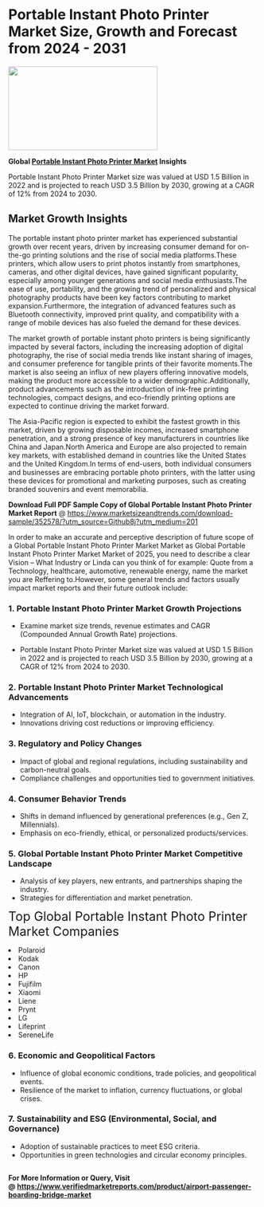 <H1>Portable Instant Photo Printer Market Size, Growth and Forecast from 2024 - 2031</H1><img class="aligncenter size-medium wp-image-584254" src="https://thirdeyenews.in/wp-content/uploads/2024/09/Global-Market-Research-300x168.jpeg" alt="" width="300" height="168" /><p><strong>Global&nbsp;<a href="https://www.marketsizeandtrends.com/download-sample/352578/?utm_source=Github8j?utm_medium=201">Portable Instant Photo Printer Market</a> Insights</strong></p><p>Portable Instant Photo Printer Market size was valued at USD 1.5 Billion in 2022 and is projected to reach USD 3.5 Billion by 2030, growing at a CAGR of 12% from 2024 to 2030.</p><p><h2>Market Growth Insights</h2> <p>The portable instant photo printer market has experienced substantial growth over recent years, driven by increasing consumer demand for on-the-go printing solutions and the rise of social media platforms.These printers, which allow users to print photos instantly from smartphones, cameras, and other digital devices, have gained significant popularity, especially among younger generations and social media enthusiasts.The ease of use, portability, and the growing trend of personalized and physical photography products have been key factors contributing to market expansion.Furthermore, the integration of advanced features such as Bluetooth connectivity, improved print quality, and compatibility with a range of mobile devices has also fueled the demand for these devices.</p> <p></p> <p>The market growth of portable instant photo printers is being significantly impacted by several factors, including the increasing adoption of digital photography, the rise of social media trends like instant sharing of images, and consumer preference for tangible prints of their favorite moments.The market is also seeing an influx of new players offering innovative models, making the product more accessible to a wider demographic.Additionally, product advancements such as the introduction of ink-free printing technologies, compact designs, and eco-friendly printing options are expected to continue driving the market forward.</p> <p>The Asia-Pacific region is expected to exhibit the fastest growth in this market, driven by growing disposable incomes, increased smartphone penetration, and a strong presence of key manufacturers in countries like China and Japan.North America and Europe are also projected to remain key markets, with established demand in countries like the United States and the United Kingdom.In terms of end-users, both individual consumers and businesses are embracing portable photo printers, with the latter using these devices for promotional and marketing purposes, such as creating branded souvenirs and event memorabilia.</p> <p></p><p><span class=""><strong>Download Full PDF Sample Copy of Global Portable Instant Photo Printer Market Report</strong> @ <a href="https://www.marketsizeandtrends.com/download-sample/352578/?utm_source=Github8j?utm_medium=201" target="_blank">https://www.marketsizeandtrends.com/download-sample/352578/?utm_source=Github8j?utm_medium=201</a></span></p><p>In order to make an accurate and perceptive description of future scope of a Global&nbsp;Portable Instant Photo Printer Market Market as Global&nbsp;Portable Instant Photo Printer Market Market of 2025, you need to describe a clear Vision &ndash; What Industry or Linda can you think of for example: Quote from a Technology, healthcare, automotive, renewable energy, name the market you are Reffering to.However, some general trends and factors usually impact market reports and their future outlook include:</p><h3>1.&nbsp;<strong>Portable Instant Photo Printer Market Growth Projections</strong></h3><ul><li>Examine market size trends, revenue estimates and CAGR (Compounded Annual Growth Rate) projections.</li><li><p>Portable Instant Photo Printer Market size was valued at USD 1.5 Billion in 2022 and is projected to reach USD 3.5 Billion by 2030, growing at a CAGR of 12% from 2024 to 2030.</p></li></ul><h3>2.&nbsp;<strong>Portable Instant Photo Printer Market Technological Advancements</strong></h3><ul><li>Integration of AI, IoT, blockchain, or automation in the industry.</li><li>Innovations driving cost reductions or improving efficiency.</li></ul><h3>3.&nbsp;<strong>Regulatory and Policy Changes</strong></h3><ul><li>Impact of global and regional regulations, including sustainability and carbon-neutral goals.</li><li>Compliance challenges and opportunities tied to government initiatives.</li></ul><h3>4.&nbsp;<strong>Consumer Behavior Trends</strong></h3><ul><li>Shifts in demand influenced by generational preferences (e.g., Gen Z, Millennials).</li><li>Emphasis on eco-friendly, ethical, or personalized products/services.</li></ul><h3>5.&nbsp;<strong>Global Portable Instant Photo Printer Market Competitive Landscape</strong></h3><ul><li>Analysis of key players, new entrants, and partnerships shaping the industry.</li><li>Strategies for differentiation and market penetration.</li></ul><p data-pm-slice="1 1 []"><span style="color: inherit; font-family: inherit; font-size: 25px;">Top Global Portable Instant Photo Printer Market Companies</span></p><div class="" data-test-id=""><p><li>Polaroid</li><li> Kodak</li><li> Canon</li><li> HP</li><li> Fujifilm</li><li> Xiaomi</li><li> Liene</li><li> Prynt</li><li> LG</li><li> Lifeprint</li><li> SereneLife</li></p></div><h3>6.&nbsp;<strong>Economic and Geopolitical Factors</strong></h3><ul><li>Influence of global economic conditions, trade policies, and geopolitical events.</li><li>Resilience of the market to inflation, currency fluctuations, or global crises.</li></ul><h3>7.&nbsp;<strong>Sustainability and ESG (Environmental, Social, and Governance)</strong></h3><ul><li>Adoption of sustainable practices to meet ESG criteria.</li><li>Opportunities in green technologies and circular economy principles.</li></ul><h2><strong style="font-size: 14px;">For More Information or Query, Visit @&nbsp;</strong><a style="background-color: #ffffff; font-size: 14px;" href="https://www.marketsizeandtrends.com/report/portable-instant-photo-printer-market/" target="_blank">https://www.verifiedmarketreports.com/product/airport-passenger-boarding-bridge-market</a></h2>